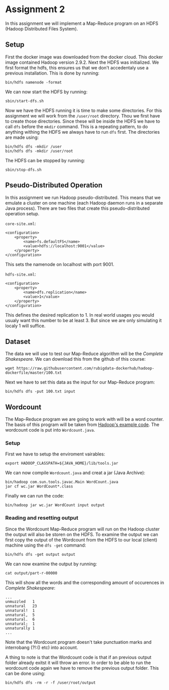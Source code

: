 # Assignment 2

In this assignment we will implement a Map-Reduce program on an HDFS (Hadoop Distributed Files System).

## Setup

First the docker image was downloaded from the docker cloud. This docker image contained Hadoop version 2.9.2.
Next the HDFS  was initialized. We first format the hdfs, this ensures us that we don't accedentaly use a previous installation. This is done by running:
```
bin/hdfs namenode -format
```

We can now start the HDFS by running:
```
sbin/start-dfs.sh
```

Now we have the HDFS running it is time to make some directories. For this assignment we will work from the `/user/root` directory. Thou we first have to create those directories. Since these will be inside the HDFS we have to call `dfs` before the `mkdir` command. This is a repeating pattern, to do anything withing the HDFS we always have to run `dfs` first. The directories are made using:
```
bin/hdfs dfs -mkdir /user
bin/hdfs dfs -mkdir /user/root
```

The HDFS can be stopped by running:
```
sbin/stop-dfs.sh
```

## Pseudo-Distributed Operation
In this assignment we run Hadoop pseudo-distributed. This means that we emulate a cluster on one machine (each Hadoop daemon runs in a separate Java process). There are two files that create this pseudo-distributed operation setup.

`core-site.xml`:

```
<configuration>
    <property>
        <name>fs.defaultFS</name>
        <value>hdfs://localhost:9001</value>
    </property>
</configuration>
```
This sets the namenode on localhost with port 9001.


`hdfs-site.xml`:
```
<configuration>
    <property>
        <name>dfs.replication</name>
        <value>1</value>
    </property>
</configuration>
```
This defines the desired replication to 1. In real world usages you would usualy want this number to be at least 3. But since we are only simulating it localy 1 will suffice.

## Dataset
The data we will use to test our Map-Reduce algorithm will be the *Complete Shakespeare*. We can download this from the github of this course:

```
wget https://raw.githubusercontent.com/rubigdata-dockerhub/hadoop-dockerfile/master/100.txt
```

Next we have to set this data as the input for our Map-Reduce program:
```
bin/hdfs dfs -put 100.txt input
```

## Wordcount
The Map-Reduce program we are going to work with will be a word counter. The basis of this program will be taken from [Hadoop's example code](https://hadoop.apache.org/docs/r2.9.2/hadoop-mapreduce-client/hadoop-mapreduce-client-core/MapReduceTutorial.html#Example:_WordCount_v1.0). The wordcount code is put into `Wordcount.java`.

### Setup
First we have to setup the enviroment vairables:
```
export HADOOP_CLASSPATH=${JAVA_HOME}/lib/tools.jar
```

We can now compile `Wordcount.java` and creat a jar (Java Archive):
```
bin/hadoop com.sun.tools.javac.Main WordCount.java
jar cf wc.jar WordCount*.class
```
Finally we can run the code:
```
bin/hadoop jar wc.jar WordCount input output
```

### Reading and resetting output
Since the Wordcount Map-Reduce program will run on the Hadoop cluster the output will also be storen on the HDFS. To examine the output we can first copy the output of the Wordcount from the HDFS to our local (client) machine using the `dfs -get` command:

```
bin/hdfs dfs -get output output
```

We can now examine the output by running:
```
cat output/part-r-00000
```
This will show all the words and the corresponding amount of occurences in *Complete Shakespeare*:

```
...
unmuzzled	1
unnatural	23
unnatural!	1
unnatural,	5
unnatural.	6
unnatural;	1
unnaturally	1
...
```
Note that the Wordcount program doesn't take punctuation marks and interrobang (?!:() etc) into account.



A thing to note is that the Wordcount code is that if an previous output folder already exitst it will throw an error. In order to be able to run the wordcount code again we have to remove the previous output folder. This can be done using:

```
bin/hdfs dfs -rm -r -f /user/root/output
```
